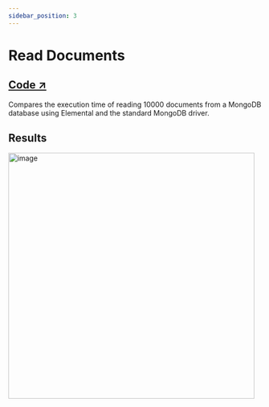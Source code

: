 ```yaml
---
sidebar_position: 3
---
```


# Read Documents

## [Code ↗️](https://github.com/elcengine/benchmarks/blob/main/tests/crud/read)

Compares the execution time of reading 10000 documents from a MongoDB database using Elemental and the standard MongoDB driver.

## Results

<img width="490" alt="image" src="https://github.com/user-attachments/assets/f92da9c5-2c51-4cd6-a642-c54fa31330ce"/>
